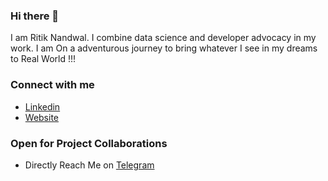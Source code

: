 ### Hi there 👋

I am Ritik Nandwal. I combine data science and developer advocacy in my work.
I am On a adventurous journey to bring whatever I see in my dreams to Real World !!!
  
### Connect with me
* [Linkedin](https://www.linkedin.com/in/nandwalritik/)
* [Website](https://nandwalritik.github.io/Portfolio/#/)

### Open for Project Collaborations
* Directly Reach Me on [Telegram](https://t.me/the_frustrated_engineer)
